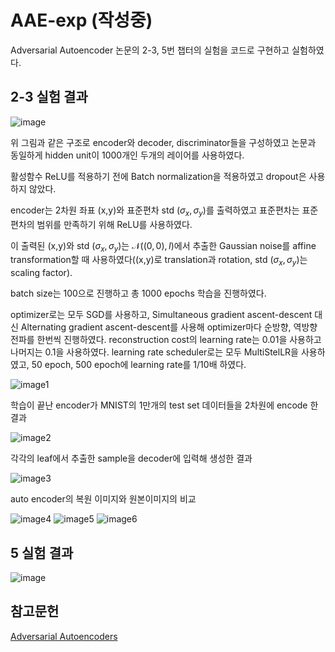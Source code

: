 # AAE-exp (작성중)
Adversarial Autoencoder 논문의 2-3, 5번 챕터의 실험을 코드로 구현하고 실험하였다.

## 2-3 실험 결과     
![image](https://github.com/paokimsiwoong/AAE-exp/assets/37607763/2c1d0261-a29d-4485-ae97-f153b512ff77)

위 그림과 같은 구조로 encoder와 decoder, discriminator들을 구성하였고 논문과 동일하게 hidden unit이 1000개인 두개의 레이어를 사용하였다.

활성함수 ReLU를 적용하기 전에 Batch normalization을 적용하였고 dropout은 사용하지 않았다. 

encoder는 2차원 좌표 (x,y)와 표준편차 std ($\sigma_x,\sigma_y$)를 출력하였고 표준편차는 표준편차의 범위를 만족하기 위해 ReLU를 사용하였다. 

이 출력된 (x,y)와 std ($\sigma_x,\sigma_y$)는 $\mathcal{N}((0,0),I)$에서 추출한 Gaussian noise를 affine transformation할 때 사용하였다((x,y)로 translation과 rotation, std ($\sigma_x,\sigma_y$)는 scaling factor).

batch size는 100으로 진행하고 총 1000 epochs 학습을 진행하였다. 

optimizer로는 모두 SGD를 사용하고, Simultaneous gradient ascent-descent 대신 Alternating gradient ascent-descent를 사용해 optimizer마다 순방향, 역방향 전파를 한번씩 진행하였다. reconstruction cost의 learning rate는 0.01을 사용하고 나머지는 0.1을 사용하였다. learning rate scheduler로는 모두 MultiStelLR을 사용하였고, 50 epoch, 500 epoch에 learning rate를 1/10배 하였다.




![image1](https://github.com/paokimsiwoong/AAE-exp/assets/37607763/650ca6dc-d1ba-4084-8a5e-6d102965e9b1)

학습이 끝난 encoder가 MNIST의 1만개의 test set 데이터들을 2차원에 encode 한 결과

![image2](https://github.com/paokimsiwoong/AAE-exp/assets/37607763/5088facc-dbb5-4597-b759-264bc1190e56)

각각의 leaf에서 추출한 sample을 decoder에 입력해 생성한 결과

![image3](https://github.com/paokimsiwoong/AAE-exp/assets/37607763/7f4230a9-18e9-48ab-8078-031a42e3917e)

auto encoder의 복원 이미지와 원본이미지의 비교

![image4](https://github.com/paokimsiwoong/AAE-exp/assets/37607763/e4f7f62a-f70f-4cf1-bf45-d40e1cc9e770)
![image5](https://github.com/paokimsiwoong/AAE-exp/assets/37607763/f1aa2854-077a-4aca-a607-9b58fa303e9f)
![image6](https://github.com/paokimsiwoong/AAE-exp/assets/37607763/8003dbd7-f1ec-4772-9fca-0a64fcddc768)

## 5 실험 결과
![image](https://github.com/paokimsiwoong/AAE-exp/assets/37607763/444d99ae-67f6-448c-a9e2-e31b5d39e4aa)


## 참고문헌
[Adversarial Autoencoders](https://arxiv.org/abs/1511.05644)

